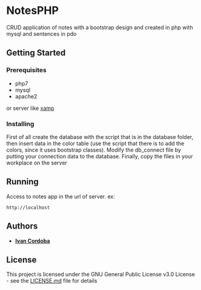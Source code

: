# NotesPHP
CRUD application of notes with a bootstrap design and created in php with mysql and sentences in pdo

## Getting Started

### Prerequisites

* php7
* mysql
* apache2

or server like [xamp](https://www.apachefriends.org/es/index.html)

### Installing

First of all create the database with the script that is in the database folder, 
then insert data in the color table (use the script that there is to add the colors, since it uses bootstrap classes). 
Modify the db_connect file by putting your connection data to the database. 
Finally, copy the files in your workplace on the server

## Running

Access to notes app in the url of server. ex:

```
http://localhost
```

## Authors

* **[Ivan Cordoba](https://github.com/nabby27)**

## License

This project is licensed under the GNU General Public License v3.0 License - see the [LICENSE.md](LICENSE.md) file for details


